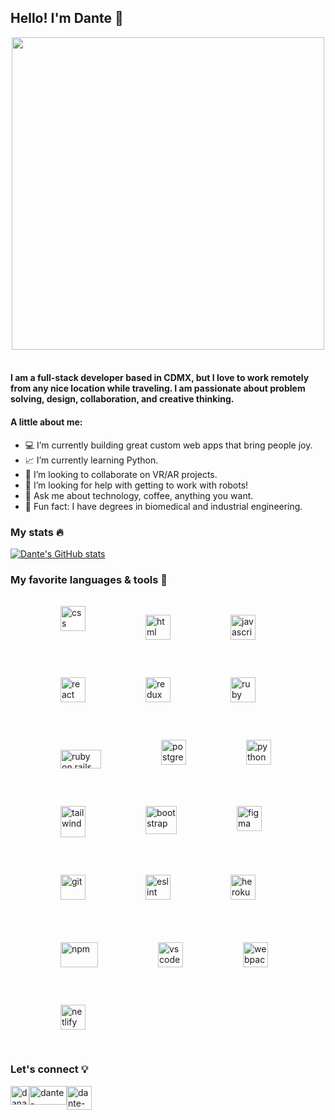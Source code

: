 ## Hello! I'm Dante 👋

<div style="display: grid; justify-content: center;"><img src="https://media.giphy.com/media/dLJY3MAXrj2BG6PQyR/giphy.gif" width="500"></div><br/>

#### I am a full-stack developer based in CDMX, but I love to work remotely from any nice location while traveling. I am passionate about problem solving, design, collaboration, and creative thinking.

#### A little about me:

- 💻 I’m currently building great custom web apps that bring people joy.
- 📈 I’m currently learning Python.
- 🤝 I’m looking to collaborate on VR/AR projects.
- 🤖 I’m looking for help with getting to work with robots!
- 💬 Ask me about technology, coffee, anything you want.
- 🦾 Fun fact: I have degrees in biomedical and industrial engineering.

### My stats 🔥

[![Dante's GitHub stats](https://github-readme-stats.vercel.app/api?username=danalvrz&show_icons=true&theme=merko)](https://github.com/danalvrz/github-readme-stats)

### My favorite languages & tools 🚀

<div style="display: flex; flex-direction:row justify-content: space-around; flex-wrap: wrap;">
<a href="https://developer.mozilla.org/en-US/docs/Web/CSS"><img src="https://www.vectorlogo.zone/logos/w3_css/w3_css-icon.svg" alt="css" width="40" style="padding: 1rem; margin-left: 4rem;"/></a>

<a href="https://developer.mozilla.org/en-US/docs/Web/HTML"><img src="https://www.vectorlogo.zone/logos/w3_html5/w3_html5-icon.svg" alt="html" width="40" style="padding: 1rem; margin-left: 4rem;"/></a>

<a href="https://developer.mozilla.org/en-US/docs/Web/JavaScript"><img src="https://www.freepnglogos.com/uploads/javascript-png/javascript-vector-logo-yellow-png-transparent-javascript-vector-12.png" alt="javascript" width="40" height="40" style="padding: 1rem; margin-left: 4rem;"/></a>

<a href="https://reactjs.org"><img src="https://www.vectorlogo.zone/logos/reactjs/reactjs-icon.svg" alt="react" width="40" style="padding: 1rem; margin-left: 4rem;"/></a>

<a href="https://redux.js.org"><img src="https://d33wubrfki0l68.cloudfront.net/0834d0215db51e91525a25acf97433051f280f2f/c30f5/img/redux.svg" alt="redux" width="40" style="padding: 1rem; margin-left: 4rem;"/></a>

<a href="https://www.ruby-lang.org/en/"><img src="https://www.vectorlogo.zone/logos/ruby-lang/ruby-lang-icon.svg" alt="ruby" width="40" style="padding: 1rem; margin-left: 4rem;"/></a>

<a href="https://rubyonrails.org"><img src="https://upload.wikimedia.org/wikipedia/commons/thumb/6/62/Ruby_On_Rails_Logo.svg/256px-Ruby_On_Rails_Logo.svg.png" alt="ruby on rails" width="65" height="30" style="padding: 1rem; margin-left: 4rem; padding-top: 2rem;"/></a>

<a href="https://www.postgresql.org"><img src="https://www.vectorlogo.zone/logos/postgresql/postgresql-icon.svg" alt="postgresql" width="40" style="padding: 1rem; margin-left: 4rem;"/></a>

<a href="https://www.python.org"><img src="https://www.vectorlogo.zone/logos/python/python-icon.svg" alt="python" width="40" style="padding: 1rem; margin-left: 4rem;"/></a>

<a href="https://tailwindcss.com"><img src="https://www.vectorlogo.zone/logos/tailwindcss/tailwindcss-icon.svg" alt="tailwind" width="40" height="50" style="padding: 1rem; margin-left: 4rem;"/></a>

<a href="https://getbootstrap.com"><img src="https://getbootstrap.com/docs/5.2/assets/brand/bootstrap-logo-shadow.png" alt="bootstrap" width="50" height="45" style="padding: 1rem; margin-left: 4rem;"/></a>

<a href="https://www.figma.com"><img src="https://www.vectorlogo.zone/logos/figma/figma-icon.svg" alt="figma" width="40" style="padding: 1rem; margin-left: 4rem;"/></a>

<a href="https://git-scm.com"><img src="https://www.vectorlogo.zone/logos/git-scm/git-scm-icon.svg" alt="git" width="40" style="padding: 1rem; margin-left: 4rem;"/></a>

<a href="https://eslint.org"><img src="https://www.vectorlogo.zone/logos/eslint/eslint-icon.svg" alt="eslint" width="40" height="40" style="padding: 1rem; margin-left: 4rem; padding-top: 1rem;"/></a>

<a href="https://www.heroku.com"><img src="https://www.vectorlogo.zone/logos/heroku/heroku-icon.svg" alt="heroku" width="40" height="40" style="padding: 1rem; margin-left: 4rem;"/></a>

<a href="https://www.npmjs.com"><img src="https://www.vectorlogo.zone/logos/npmjs/npmjs-ar21.svg" alt="npm" width="60" height="40" style="padding: 1rem; margin-left: 4rem; padding-top: 1.5rem;"/></a>

<a href="https://code.visualstudio.com"><img src="https://www.vectorlogo.zone/logos/visualstudio_code/visualstudio_code-icon.svg" alt="vscode" width="40" height="40" style="padding: 1rem; margin-left: 4rem; padding-top: 1.5rem;"/></a>

<a href="https://webpack.js.org"><img src="https://www.vectorlogo.zone/logos/js_webpack/js_webpack-icon.svg" alt="webpack" width="40" height="40" style="padding: 1rem; margin-left: 4rem; padding-top: 1.5rem;"/></a>

<a href="https://www.netlify.com"><img src="https://www.vectorlogo.zone/logos/netlify/netlify-icon.svg" alt="netlify" width="40" style="padding: 1rem; margin-left: 4rem;"/></a>
</div>

### Let's connect 💡

<div style="display: flex; justify-content: flex-start; flex-wrap: wrap;">
<a href="https://twitter.com/danalvrz" target="blank"><img src="https://raw.githubusercontent.com/rahuldkjain/github-profile-readme-generator/master/src/images/icons/Social/twitter.svg" alt="danalvrz" height="30" width="30"/></a>
<a href="https://www.linkedin.com/in/dante-alvarez-p/" target="blank"><img src="https://raw.githubusercontent.com/rahuldkjain/github-profile-readme-generator/master/src/images/icons/Social/linked-in-alt.svg" alt="dante-alvarez/" height="30" width="60"/></a>
<a href="mailto:dante.alvrz@gmail.com?subject=Want%20to%20connect" target="_blank"><img src="https://img.icons8.com/fluency/48/000000/new-post.png" alt="dante-alvarez/" height="38" width="40"/></a>
</div>
